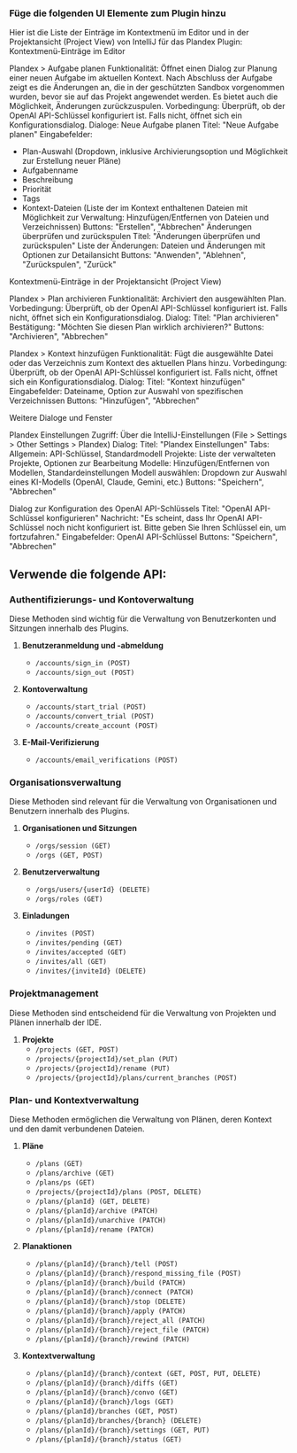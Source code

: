 ### Füge die folgenden UI Elemente zum Plugin hinzu

Hier ist die Liste der Einträge im Kontextmenü im Editor und in der Projektansicht (Project View) von IntelliJ für das Plandex Plugin:
Kontextmenü-Einträge im Editor

Plandex > Aufgabe planen
Funktionalität: Öffnet einen Dialog zur Planung einer neuen Aufgabe im aktuellen Kontext. Nach Abschluss der Aufgabe zeigt es die Änderungen an, die in der geschützten Sandbox vorgenommen wurden, bevor sie auf das Projekt angewendet werden. Es bietet auch die Möglichkeit, Änderungen zurückzuspulen.
Vorbedingung: Überprüft, ob der OpenAI API-Schlüssel konfiguriert ist. Falls nicht, öffnet sich ein Konfigurationsdialog.
Dialoge:
Neue Aufgabe planen
Titel: "Neue Aufgabe planen"
Eingabefelder:
- Plan-Auswahl (Dropdown, inklusive Archivierungsoption und Möglichkeit zur Erstellung neuer Pläne)
- Aufgabenname
- Beschreibung
- Priorität
- Tags
- Kontext-Dateien (Liste der im Kontext enthaltenen Dateien mit Möglichkeit zur Verwaltung: Hinzufügen/Entfernen von Dateien und Verzeichnissen)
Buttons: "Erstellen", "Abbrechen"
Änderungen überprüfen und zurückspulen
Titel: "Änderungen überprüfen und zurückspulen"
Liste der Änderungen: Dateien und Änderungen mit Optionen zur Detailansicht
Buttons: "Anwenden", "Ablehnen", "Zurückspulen", "Zurück"

Kontextmenü-Einträge in der Projektansicht (Project View)

Plandex > Plan archivieren
Funktionalität: Archiviert den ausgewählten Plan.
Vorbedingung: Überprüft, ob der OpenAI API-Schlüssel konfiguriert ist. Falls nicht, öffnet sich ein Konfigurationsdialog.
Dialog:
Titel: "Plan archivieren"
Bestätigung: "Möchten Sie diesen Plan wirklich archivieren?"
Buttons: "Archivieren", "Abbrechen"

Plandex > Kontext hinzufügen
Funktionalität: Fügt die ausgewählte Datei oder das Verzeichnis zum Kontext des aktuellen Plans hinzu.
Vorbedingung: Überprüft, ob der OpenAI API-Schlüssel konfiguriert ist. Falls nicht, öffnet sich ein Konfigurationsdialog.
Dialog:
Titel: "Kontext hinzufügen"
Eingabefelder: Dateiname, Option zur Auswahl von spezifischen Verzeichnissen
Buttons: "Hinzufügen", "Abbrechen"

Weitere Dialoge und Fenster

Plandex Einstellungen
Zugriff: Über die IntelliJ-Einstellungen (File > Settings > Other Settings > Plandex)
Dialog:
Titel: "Plandex Einstellungen"
Tabs:
Allgemein: API-Schlüssel, Standardmodell
Projekte: Liste der verwalteten Projekte, Optionen zur Bearbeitung
Modelle: Hinzufügen/Entfernen von Modellen, Standardeinstellungen
Modell auswählen: Dropdown zur Auswahl eines KI-Modells (OpenAI, Claude, Gemini, etc.)
Buttons: "Speichern", "Abbrechen"

Dialog zur Konfiguration des OpenAI API-Schlüssels
Titel: "OpenAI API-Schlüssel konfigurieren"
Nachricht: "Es scheint, dass Ihr OpenAI API-Schlüssel noch nicht konfiguriert ist. Bitte geben Sie Ihren Schlüssel ein, um fortzufahren."
Eingabefelder: OpenAI API-Schlüssel
Buttons: "Speichern", "Abbrechen"

## Verwende die folgende API: 
### Authentifizierungs- und Kontoverwaltung
Diese Methoden sind wichtig für die Verwaltung von Benutzerkonten und Sitzungen innerhalb des Plugins.

1. **Benutzeranmeldung und -abmeldung**
   - `/accounts/sign_in (POST)`
   - `/accounts/sign_out (POST)`

2. **Kontoverwaltung**
   - `/accounts/start_trial (POST)`
   - `/accounts/convert_trial (POST)`
   - `/accounts/create_account (POST)`

3. **E-Mail-Verifizierung**
   - `/accounts/email_verifications (POST)`

### Organisationsverwaltung
Diese Methoden sind relevant für die Verwaltung von Organisationen und Benutzern innerhalb des Plugins.

1. **Organisationen und Sitzungen**
   - `/orgs/session (GET)`
   - `/orgs (GET, POST)`

2. **Benutzerverwaltung**
   - `/orgs/users/{userId} (DELETE)`
   - `/orgs/roles (GET)`

3. **Einladungen**
   - `/invites (POST)`
   - `/invites/pending (GET)`
   - `/invites/accepted (GET)`
   - `/invites/all (GET)`
   - `/invites/{inviteId} (DELETE)`

### Projektmanagement
Diese Methoden sind entscheidend für die Verwaltung von Projekten und Plänen innerhalb der IDE.

1. **Projekte**
   - `/projects (GET, POST)`
   - `/projects/{projectId}/set_plan (PUT)`
   - `/projects/{projectId}/rename (PUT)`
   - `/projects/{projectId}/plans/current_branches (POST)`

### Plan- und Kontextverwaltung
Diese Methoden ermöglichen die Verwaltung von Plänen, deren Kontext und den damit verbundenen Dateien.

1. **Pläne**
   - `/plans (GET)`
   - `/plans/archive (GET)`
   - `/plans/ps (GET)`
   - `/projects/{projectId}/plans (POST, DELETE)`
   - `/plans/{planId} (GET, DELETE)`
   - `/plans/{planId}/archive (PATCH)`
   - `/plans/{planId}/unarchive (PATCH)`
   - `/plans/{planId}/rename (PATCH)`

2. **Planaktionen**
   - `/plans/{planId}/{branch}/tell (POST)`
   - `/plans/{planId}/{branch}/respond_missing_file (POST)`
   - `/plans/{planId}/{branch}/build (PATCH)`
   - `/plans/{planId}/{branch}/connect (PATCH)`
   - `/plans/{planId}/{branch}/stop (DELETE)`
   - `/plans/{planId}/{branch}/apply (PATCH)`
   - `/plans/{planId}/{branch}/reject_all (PATCH)`
   - `/plans/{planId}/{branch}/reject_file (PATCH)`
   - `/plans/{planId}/{branch}/rewind (PATCH)`

3. **Kontextverwaltung**
   - `/plans/{planId}/{branch}/context (GET, POST, PUT, DELETE)`
   - `/plans/{planId}/{branch}/diffs (GET)`
   - `/plans/{planId}/{branch}/convo (GET)`
   - `/plans/{planId}/{branch}/logs (GET)`
   - `/plans/{planId}/branches (GET, POST)`
   - `/plans/{planId}/branches/{branch} (DELETE)`
   - `/plans/{planId}/{branch}/settings (GET, PUT)`
   - `/plans/{planId}/{branch}/status (GET)`
